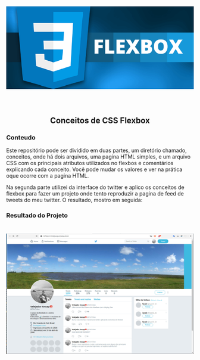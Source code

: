<h1 align="center">
  <img        src="https://github.com/TulioCaz/css-flex-box/blob/master/images/conclusao-de-flexbox-css.png" alt="CSS">  
</h1>
  <br/>
  <h2 align="center"> Conceitos de CSS Flexbox </h2>
  
### Conteudo

  Este repositório pode ser dividido em duas partes, um diretório chamado, conceitos, onde há dois arquivos, uma pagina HTML simples, e um arquivo CSS com os principais atributos utilizados no flexbos e comentários explicando cada conceito. Você pode mudar os valores e ver na prática oque ocorre com a pagina HTML.  

 Na segunda parte utilizei da interface do twitter e aplico os conceitos de flexbox para fazer um projeto onde tento reproduzir a pagina de feed de tweets do meu twitter. O resultado, mostro em seguida:
 
### Resultado do Projeto

<h1 align="center">
  <img        src="https://github.com/TulioCaz/css-flex-box/blob/master/images/twitter.png" alt="Resultado">  
</h1>
